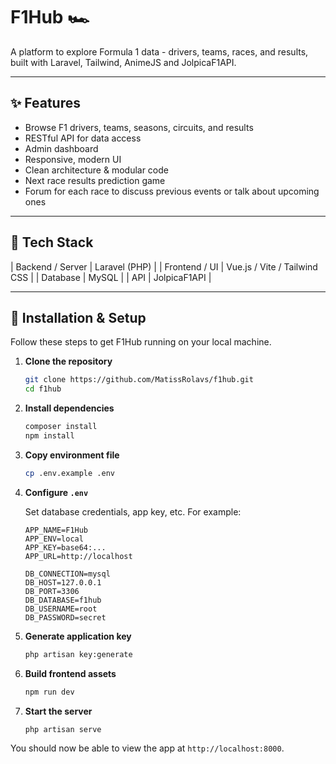 # F1Hub 🏎️

A platform to explore Formula 1 data - drivers, teams, races, and results, built with Laravel, Tailwind, AnimeJS and JolpicaF1API.  

---

## ✨ Features

- Browse F1 drivers, teams, seasons, circuits, and results   
- RESTful API for data access  
- Admin dashboard  
- Responsive, modern UI  
- Clean architecture & modular code  
- Next race results prediction game
- Forum for each race to discuss previous events or talk about upcoming ones

---

## 🧰 Tech Stack

| Backend / Server | Laravel (PHP) |
| Frontend / UI | Vue.js / Vite / Tailwind CSS |
| Database | MySQL |
| API | JolpicaF1API |

---

## 🚀 Installation & Setup

Follow these steps to get F1Hub running on your local machine.

1. **Clone the repository**

    ```bash
    git clone https://github.com/MatissRolavs/f1hub.git
    cd f1hub
    ```

2. **Install dependencies**

    ```bash
    composer install
    npm install
    ```

3. **Copy environment file**

    ```bash
    cp .env.example .env
    ```

4. **Configure `.env`**

    Set database credentials, app key, etc. For example:

    ```text
    APP_NAME=F1Hub
    APP_ENV=local
    APP_KEY=base64:...  
    APP_URL=http://localhost
    
    DB_CONNECTION=mysql
    DB_HOST=127.0.0.1
    DB_PORT=3306
    DB_DATABASE=f1hub
    DB_USERNAME=root
    DB_PASSWORD=secret
    ```

5. **Generate application key**

    ```bash
    php artisan key:generate
    ```


6. **Build frontend assets**

    ```bash
    npm run dev
    ```

7. **Start the server**

    ```bash
    php artisan serve
    ```

You should now be able to view the app at `http://localhost:8000`.


